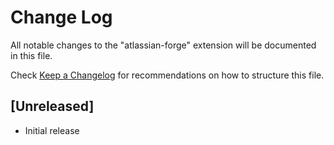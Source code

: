 # Change Log

All notable changes to the "atlassian-forge" extension will be documented in this file.

Check [Keep a Changelog](http://keepachangelog.com/) for recommendations on how to structure this file.

## [Unreleased]

- Initial release